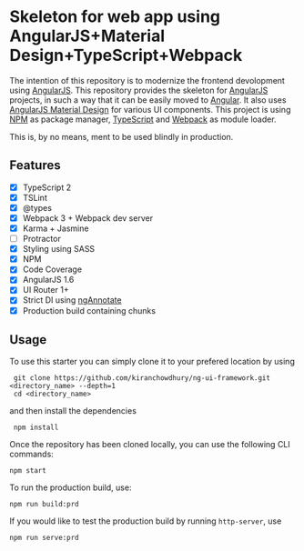 # Skeleton for web app using AngularJS+Material Design+TypeScript+Webpack


The intention of this repository is to modernize the frontend devolopment using [AngularJS](https://github.com/angular/angular.js). This repository provides the skeleton for [AngularJS](https://github.com/angular/angular.js) projects, in such a way that it can be easily moved to [Angular](https://angular.io/). It also uses [AngularJS Material Design](https://material.angularjs.org/latest/) for various UI components. 
This project is using [NPM](https://github.com/npm/npm) as package manager, [TypeScript](https://github.com/Microsoft/TypeScript) and [Webpack](https://github.com/webpack/webpack) as module loader.

This is, by no means, ment to be used blindly in production.

## Features
- [x] TypeScript 2
- [x] TSLint
- [x] @types
- [x] Webpack 3 + Webpack dev server
- [x] Karma + Jasmine
- [ ] Protractor
- [x] Styling using SASS
- [x] NPM
- [x] Code Coverage
- [x] AngularJS 1.6
- [x] UI Router 1+
- [x] Strict DI using [ngAnnotate](https://github.com/olov/ng-annotate)
- [x] Production build containing chunks

## Usage
To use this starter you can simply clone it to your prefered location by using

```
 git clone https://github.com/kiranchowdhury/ng-ui-framework.git <directory_name> --depth=1
 cd <directory_name>
```

and then install the dependencies

```
 npm install
```

Once the repository has been cloned locally, you can use the following CLI commands:

```
npm start
```

To run the production build, use:

```
npm run build:prd
```

If you would like to test the production build by running `http-server`, use

```
npm run serve:prd
```